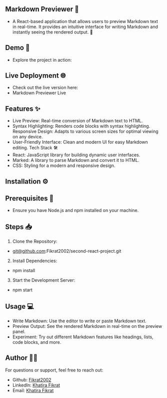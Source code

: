 ## Markdown Previewer 📝
- A React-based application that allows users to preview Markdown text in real-time. It provides an intuitive interface for writing Markdown and instantly seeing the rendered output. 🚀

## Demo 📸
- Explore the project in action:


## Live Deployment 🌐
- Check out the live version here:
- Markdown Previewer Live

## Features ✨
- Live Preview: Real-time conversion of Markdown text to HTML.
- Syntax Highlighting: Renders code blocks with syntax highlighting.
Responsive Design: Adapts to various screen sizes for optimal viewing on any device.
- User-Friendly Interface: Clean and modern UI for easy Markdown editing.
Tech Stack 🛠️
- React: JavaScript library for building dynamic user interfaces.
- Marked: A library to parse Markdown and convert it to HTML.
- CSS: Styling for a modern and responsive design.

## Installation ⚙️
## Prerequisites 🔧
- Ensure you have Node.js and npm installed on your machine.

## Steps 📥
1. Clone the Repository: 
- git@github.com:Fikrat2002/second-react-project.git

2. Install Dependencies:
- npm install

3. Start the Development Server:
- npm start

## Usage 💻
- Write Markdown: Use the editor to write or paste Markdown text.
- Preview Output: See the rendered Markdown in real-time on the preview panel.
- Experiment: Try out different Markdown features like headings, lists, code blocks, and more.

## Author 👩‍💻
For questions or support, feel free to reach out:

- Github: [Fikrat2002](https://github.com/Fikrat2002)
- LinkedIn: [Khatira Fikrat](https://www.linkedin.com/in/khatira-fikrat-671404311)
- Email: [Khatira Fikrat](fekratkhatira@gmail.com)

